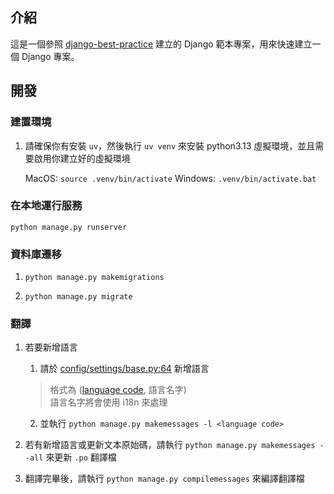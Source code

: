## 介紹

這是一個參照 [django-best-practice](https://xlanstar.github.io/django-best-practice/) 建立的 Django 範本專案，用來快速建立一個 Django 專案。

## 開發

### 建置環境

1. 請確保你有安裝 `uv`，然後執行 `uv venv` 來安裝 python3.13 虛擬環境，並且需要啟用你建立好的虛擬環境

    MacOS: `source .venv/bin/activate`
    Windows: `.venv/bin/activate.bat`

### 在本地運行服務

`python manage.py runserver`

### 資料庫遷移

1. `python manage.py makemigrations`

2. `python manage.py migrate`

### 翻譯

1. 若要新增語言

    1. 請於 [config/settings/base.py:64](/config/settings/base.py#L64) 新增語言

    > 格式為 ([language code](https://docs.djangoproject.com/en/dev/topics/i18n/#term-language-code), 語言名字) \
    > 語言名字將會使用 i18n 來處理

    2. 並執行 `python manage.py makemessages -l <language code>`

2. 若有新增語言或更新文本原始碼，請執行 `python manage.py makemessages --all` 來更新 `.po` 翻譯檔

3. 翻譯完畢後，請執行 `python manage.py compilemessages` 來編譯翻譯檔
